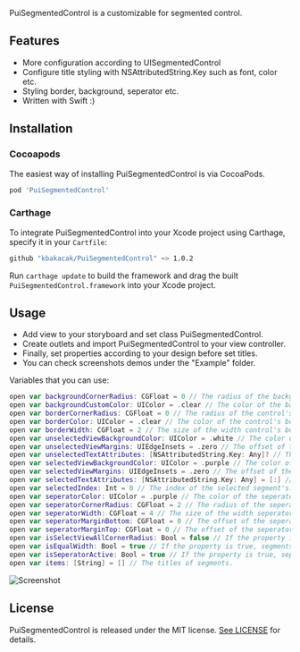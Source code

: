 PuiSegmentedControl is a customizable for segmented control.

## Features
- More configuration according to UISegmentedControl
- Configure title styling with NSAttributedString.Key such as font, color etc.
- Styling border, background, seperator etc.
- Written with Swift :)

## Installation
### Cocoapods
The easiest way of installing PuiSegmentedControl is via CocoaPods.

```bash
pod 'PuiSegmentedControl'
```

### Carthage
To integrate PuiSegmentedControl into your Xcode project using Carthage, specify it in your `Cartfile`:

```bash
github "kbakacak/PuiSegmentedControl" ~> 1.0.2
```

Run `carthage update` to build the framework and drag the built `PuiSegmentedControl.framework` into your Xcode project.

## Usage
- Add view to your storyboard and set class PuiSegmentedControl.
- Create outlets and import PuiSegmentedControl to your view controller.
- Finally, set properties according to your design before set titles.
- You can check screenshots demos under the "Example" folder.

Variables that you can use:

```swift
open var backgroundCornerRadius: CGFloat = 0 // The radius of the background.
open var backgroundCustomColor: UIColor = .clear // The color of the background.
open var borderCornerRadius: CGFloat = 0 // The radius of the control's border.
open var borderColor: UIColor = .clear // The color of the control's border.
open var borderWidth: CGFloat = 2 // The size of the width control's border.
open var unselectedViewBackgroundColor: UIColor = .white // The color of the background color.
open var unselectedViewMargins: UIEdgeInsets = .zero // The offset of the background from all around.
open var unselectedTextAttributes: [NSAttributedString.Key: Any]? // The attributes of the segment's title
open var selectedViewBackgroundColor: UIColor = .purple // The color of the selected view background color.
open var selectedViewMargins: UIEdgeInsets = .zero // The offset of the selected view from all around.
open var selectedTextAttributes: [NSAttributedString.Key: Any] = [:] // The attributes of the selected segment's title
open var selectedIndex: Int = 0 // The index of the selected segment's.
open var seperatorColor: UIColor = .purple // The color of the seperator's.
open var seperatorCornerRadius: CGFloat = 2 // The radius of the seperator's.
open var seperatorWidth: CGFloat = 4 // The size of the width seperator's
open var seperatorMarginBottom: CGFloat = 0 // The offset of the seperator's from bottom.
open var seperatorMarginTop: CGFloat = 0 // The offset of the seperator's from top.
open var isSelectViewAllCornerRadius: Bool = false // If the property is true, selected segment's will be rounded.
open var isEqualWidth: Bool = true // If the property is true, segments divided equals. Otherwise, segment's divided according to text length.
open var isSeperatorActive: Bool = true // If the property is true, seperator will show.
open var items: [String] = [] // The titles of segments.
```

![Screenshot](https://github.com/kbakacak/PuiSegmentedControl/blob/develop/DemoScreenshot.png)

## License
PuiSegmentedControl is released under the MIT license. [See LICENSE](https://github.com/kbakacak/PuiSegmentedControl/blob/master/LICENSE) for details.
